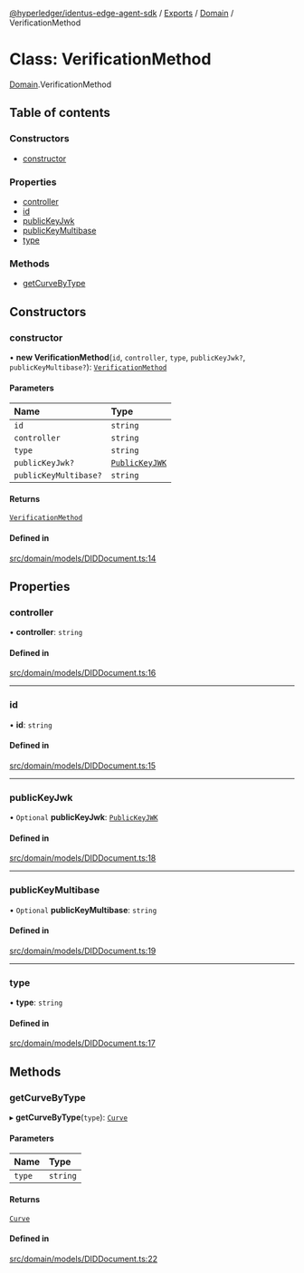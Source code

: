 [@hyperledger/identus-edge-agent-sdk](../README.md) / [Exports](../modules.md) / [Domain](../modules/Domain.md) / VerificationMethod

# Class: VerificationMethod

[Domain](../modules/Domain.md).VerificationMethod

## Table of contents

### Constructors

- [constructor](Domain.VerificationMethod.md#constructor)

### Properties

- [controller](Domain.VerificationMethod.md#controller)
- [id](Domain.VerificationMethod.md#id)
- [publicKeyJwk](Domain.VerificationMethod.md#publickeyjwk)
- [publicKeyMultibase](Domain.VerificationMethod.md#publickeymultibase)
- [type](Domain.VerificationMethod.md#type)

### Methods

- [getCurveByType](Domain.VerificationMethod.md#getcurvebytype)

## Constructors

### constructor

• **new VerificationMethod**(`id`, `controller`, `type`, `publicKeyJwk?`, `publicKeyMultibase?`): [`VerificationMethod`](Domain.VerificationMethod.md)

#### Parameters

| Name | Type |
| :------ | :------ |
| `id` | `string` |
| `controller` | `string` |
| `type` | `string` |
| `publicKeyJwk?` | [`PublicKeyJWK`](../interfaces/Domain.PublicKeyJWK.md) |
| `publicKeyMultibase?` | `string` |

#### Returns

[`VerificationMethod`](Domain.VerificationMethod.md)

#### Defined in

[src/domain/models/DIDDocument.ts:14](https://github.com/hyperledger/identus-edge-agent-sdk-ts/blob/7eadfa3c5dda4c81079844b2a47014b3c9b03dac/src/domain/models/DIDDocument.ts#L14)

## Properties

### controller

• **controller**: `string`

#### Defined in

[src/domain/models/DIDDocument.ts:16](https://github.com/hyperledger/identus-edge-agent-sdk-ts/blob/7eadfa3c5dda4c81079844b2a47014b3c9b03dac/src/domain/models/DIDDocument.ts#L16)

___

### id

• **id**: `string`

#### Defined in

[src/domain/models/DIDDocument.ts:15](https://github.com/hyperledger/identus-edge-agent-sdk-ts/blob/7eadfa3c5dda4c81079844b2a47014b3c9b03dac/src/domain/models/DIDDocument.ts#L15)

___

### publicKeyJwk

• `Optional` **publicKeyJwk**: [`PublicKeyJWK`](../interfaces/Domain.PublicKeyJWK.md)

#### Defined in

[src/domain/models/DIDDocument.ts:18](https://github.com/hyperledger/identus-edge-agent-sdk-ts/blob/7eadfa3c5dda4c81079844b2a47014b3c9b03dac/src/domain/models/DIDDocument.ts#L18)

___

### publicKeyMultibase

• `Optional` **publicKeyMultibase**: `string`

#### Defined in

[src/domain/models/DIDDocument.ts:19](https://github.com/hyperledger/identus-edge-agent-sdk-ts/blob/7eadfa3c5dda4c81079844b2a47014b3c9b03dac/src/domain/models/DIDDocument.ts#L19)

___

### type

• **type**: `string`

#### Defined in

[src/domain/models/DIDDocument.ts:17](https://github.com/hyperledger/identus-edge-agent-sdk-ts/blob/7eadfa3c5dda4c81079844b2a47014b3c9b03dac/src/domain/models/DIDDocument.ts#L17)

## Methods

### getCurveByType

▸ **getCurveByType**(`type`): [`Curve`](../enums/Domain.Curve.md)

#### Parameters

| Name | Type |
| :------ | :------ |
| `type` | `string` |

#### Returns

[`Curve`](../enums/Domain.Curve.md)

#### Defined in

[src/domain/models/DIDDocument.ts:22](https://github.com/hyperledger/identus-edge-agent-sdk-ts/blob/7eadfa3c5dda4c81079844b2a47014b3c9b03dac/src/domain/models/DIDDocument.ts#L22)
